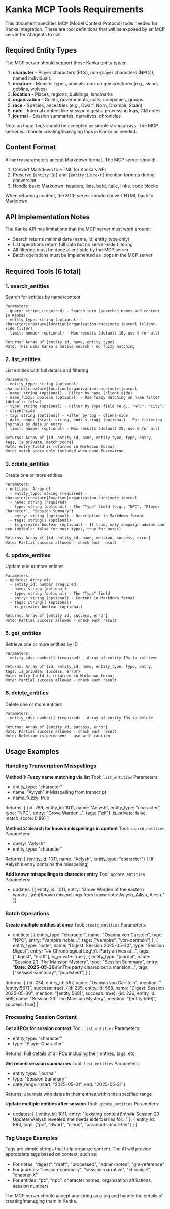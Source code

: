 # Kanka MCP Tools Requirements

This document specifies MCP (Model Context Protocol) tools needed for Kanka integration. These are tool definitions that will be exposed by an MCP server for AI agents to call.

## Required Entity Types

The MCP server should support these Kanka entity types:

1. **character** - Player characters (PCs), non-player characters (NPCs), named individuals
2. **creature** - Monster types, animals, non-unique creatures (e.g., skims, goblins, wolves)
3. **location** - Places, regions, buildings, landmarks
4. **organization** - Guilds, governments, cults, companies, groups
5. **race** - Species, ancestries (e.g., Dwarf, Norn, Dhampir, Slaan)
6. **note** - Internal content like session digests, processing logs, GM notes
7. **journal** - Session summaries, narratives, chronicles

Note on tags: Tags should be accepted as simple string arrays. The MCP server will handle creating/managing tags in Kanka as needed.

## Content Format

All `entry` parameters accept Markdown format. The MCP server should:
1. Convert Markdown to HTML for Kanka's API
2. Preserve `[entity:ID]` and `[entity:ID|text]` mention formats during conversion
3. Handle basic Markdown: headers, lists, bold, italic, links, code blocks

When returning content, the MCP server should convert HTML back to Markdown.

## API Implementation Notes

The Kanka API has limitations that the MCP server must work around:
- Search returns minimal data (name, id, entity_type only)
- List operations return full data but no server-side filtering
- All filtering must be done client-side by the MCP server
- Batch operations must be implemented as loops in the MCP server

## Required Tools (6 total)

### 1. search_entities
Search for entities by name/content
```
Parameters:
- query: string (required) - Search term (searches names and content in Kanka)
- entity_type: string (optional) - character|creature|location|organization|race|note|journal (client-side filter)
- limit: number (optional) - Max results (default 10, use 0 for all)

Returns: Array of {entity_id, name, entity_type}
Note: This uses Kanka's native search - no fuzzy matching
```

### 2. list_entities
List entities with full details and filtering
```
Parameters:
- entity_type: string (optional) - character|creature|location|organization|race|note|journal
- name: string (optional) - Filter by name (client-side)
- name_fuzzy: boolean (optional) - Use fuzzy matching on name filter (default: false)
- type: string (optional) - Filter by Type field (e.g., "NPC", "City") - client-side
- tag: string (optional) - Filter by tag - client-side
- date_range: {start: string, end: string} (optional) - For filtering journals by date in entry
- limit: number (optional) - Max results (default 25, use 0 for all)

Returns: Array of {id, entity_id, name, entity_type, type, entry, tags, is_private, match_score}
Note: entry field is returned in Markdown format
Note: match_score only included when name_fuzzy=true
```

### 3. create_entities
Create one or more entities
```
Parameters:
- entities: Array of:
  - entity_type: string (required) - character|creature|location|organization|race|note|journal
  - name: string (required)
  - type: string (optional) - The "Type" field (e.g., "NPC", "Player Character", "Session Summary")
  - entry: string (optional) - Description in Markdown format
  - tags: string[] (optional)
  - is_private: boolean (optional) - If true, only campaign admins can see (default: false for most types, true for notes)

Returns: Array of {id, entity_id, name, mention, success, error}
Note: Partial success allowed - check each result
```

### 4. update_entities
Update one or more entities
```
Parameters:
- updates: Array of:
  - entity_id: number (required)
  - name: string (optional)
  - type: string (optional) - The "Type" field
  - entry: string (optional) - Content in Markdown format
  - tags: string[] (optional)
  - is_private: boolean (optional)

Returns: Array of {entity_id, success, error}
Note: Partial success allowed - check each result
```

### 5. get_entities
Retrieve one or more entities by ID
```
Parameters:
- entity_ids: number[] (required) - Array of entity IDs to retrieve

Returns: Array of {id, entity_id, name, entity_type, type, entry, tags, is_private, success, error}
Note: entry field is returned in Markdown format
Note: Partial success allowed - check each result
```

### 6. delete_entities
Delete one or more entities
```
Parameters:
- entity_ids: number[] (required) - Array of entity IDs to delete

Returns: Array of {entity_id, success, error}
Note: Partial success allowed - check each result
Note: Deletion is permanent - use with caution
```

## Usage Examples

### Handling Transcription Misspellings

**Method 1: Fuzzy name matching via list**
Tool: `list_entities`
Parameters:
- entity_type: "character"
- name: "Aylysh"  # Misspelling from transcript
- name_fuzzy: true

Returns: [
  {id: 789, entity_id: 1011, name: "Aelysh", entity_type: "character", type: "NPC", entry: "Grove Warden...", tags: ["elf"], is_private: false, match_score: 0.89}
]

**Method 2: Search for known misspellings in content**
Tool: `search_entities`
Parameters:
- query: "Aylysh"
- entity_type: "character"

Returns: [
  {entity_id: 1011, name: "Aelysh", entity_type: "character"}
]
(If Aelysh's entry contains the misspelling)

**Add known misspellings to character entry**
Tool: `update_entities`
Parameters:
- updates: [{
    entity_id: 1011,
    entry: "Grove Warden of the eastern woods...\n\n[Known misspellings from transcripts: Aylysh, Ailish, Alesh]"
  }]

### Batch Operations

**Create multiple entities at once**
Tool: `create_entities`
Parameters:
- entities: [
    {
      entity_type: "character",
      name: "Osanna von Carstein",
      type: "NPC",
      entry: "Vampire noble...",
      tags: ["vampire", "von-carstein"]
    },
    {
      entity_type: "note",
      name: "Digest: Session 2025-05-30",
      type: "Session Digest",
      entry: "## Chronological Log\n1. Party arrives at...",
      tags: ["digest", "draft"],
      is_private: true
    },
    {
      entity_type: "journal", 
      name: "Session 23: The Mansion Mystery",
      type: "Session Summary",
      entry: "**Date: 2025-05-30**\n\nThe party cleared out a mansion...",
      tags: ["session-summary", "published"]
    }
  ]

Returns: [
  {id: 234, entity_id: 567, name: "Osanna von Carstein", mention: "[entity:567]", success: true},
  {id: 235, entity_id: 568, name: "Digest: Session 2025-05-30", mention: "[entity:568]", success: true},
  {id: 236, entity_id: 569, name: "Session 23: The Mansion Mystery", mention: "[entity:569]", success: true}
]

### Processing Session Content

**Get all PCs for session context**
Tool: `list_entities`
Parameters:
- entity_type: "character"
- type: "Player Character"

Returns: Full details of all PCs including their entries, tags, etc.

**Get recent session summaries**
Tool: `list_entities`
Parameters:
- entity_type: "journal"
- type: "Session Summary"
- date_range: {start: "2025-05-01", end: "2025-05-31"}

Returns: Journals with dates in their entries within the specified range

**Update multiple entities after session**
Tool: `update_entities`
Parameters:
- updates: [
    {
      entity_id: 1011,
      entry: "[existing content]\n\n## Session 23 Update\nAelysh revealed she needs elderberries for..."
    },
    {
      entity_id: 890,
      tags: ["pc", "dwarf", "cleric", "paranoid-about-fey"]
    }
  ]

### Tag Usage Examples

Tags are simple strings that help organize content. The AI will provide appropriate tags based on context, such as:

- For notes: "digest", "draft", "processed", "admin-notes", "gm-reference"
- For journals: "session-summary", "session-narrative", "chronicle", "chapter-X"  
- For entities: "pc", "npc", character names, organization affiliations, session numbers

The MCP server should accept any string as a tag and handle the details of creating/managing them in Kanka.